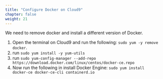 ```yaml
---
title: "Configure Docker on Cloud9"
chapter: false
weight: 21
---
```



We need to remove docker and install a different version of Docker.

1. Open the terminal on Cloud9 and run the following: `sudo yum -y remove docker`. 
2. run `sudo yum install -y yum-utils`
3. run `sudo yum-config-manager --add-repo https://download.docker.com/linux/centos/docker-ce.repo`
2. Now run the following in install Docker Engine: `sudo yum install docker-ce docker-ce-cli containerd.io`